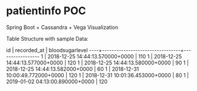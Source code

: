 # patientinfo POC
Spring Boot + Cassandra + Vega Visualization

Table Structure with sample Data: 

 id | recorded_at                     | bloodsugarlevel
----+---------------------------------+-----------------
  1 | 2018-12-25 14:44:13.570000+0000 |             110
  1 | 2018-12-25 14:44:13.577000+0000 |             120
  1 | 2018-12-25 14:44:13.580000+0000 |              90
  1 | 2018-12-25 14:44:13.582000+0000 |              60
  1 | 2018-12-31 10:00:49.772000+0000 |             120
  1 | 2018-12-31 10:01:36.453000+0000 |              80
  1 | 2019-01-02 04:13:00.890000+0000 |             120
